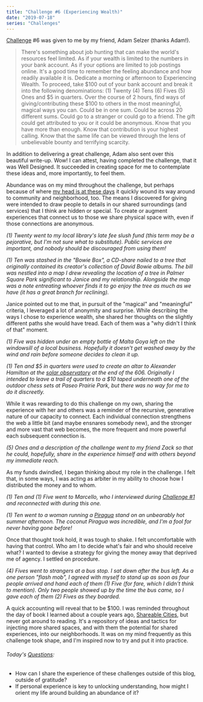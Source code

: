 ```yaml
---
title: "Challenge #6 (Experiencing Wealth)"
date: "2019-07-18"
series: "Challenges"
---
```


[Challenge](/blog/19/06/challenges/) #6 was given to me by my friend, Adam Selzer (thanks Adam!).

> There's something about job hunting that can make the world's resources feel limited. As if your wealth is limited to the numbers in your bank account. As if your options are limited to job postings online. It's a good time to remember the feeling abundance and how readily available it is. Dedicate a morning or afternoon to Experiencing Wealth. To proceed, take $100 out of your bank account and break it into the following denominations: (1) Twenty (4) Tens (6) Fives (5) Ones and $5 in quarters. Over the course of 2 hours, find ways of giving/contributing these \$100 to others in the most meaningful, magical ways you can. Could be in one sum. Could be across 20 different sums. Could go to a stranger or could go to a friend. The gift could get attributed to you or it could be anonymous. Know that you have more than enough. Know that contribution is your highest calling. Know that the same life can be viewed through the lens of unbelievable bounty and terrifying scarcity.

In addition to delivering a great challenge, Adam also sent over this beautiful write-up. Wow! I can attest, having completed the challenge, that it was Well Designed. It succeeded in creating space for me to contemplate these ideas and, more importantly, to feel them.

Abundance was on my mind throughout the challenge, but perhaps because of where [my head is at these days](/blog/19/07/challenge-1-humans-of-chicago) it quickly wound its way around to community and neighborhood, too. The means I discovered for giving were intended to draw people to details in our shared surroundings (and services) that I think are hidden or special. To create or augment experiences that connect us to those we share physical space with, even if those connections are anonymous.

_(1) Twenty went to my local library's late fee slush fund (this term may be a pejorative, but I'm not sure what to substitute). Public services are important, and nobody should be discouraged from using them!_

_(1) Ten was stashed in the "Bowie Box", a CD-share nailed to a tree that originally contained its creator's collection of David Bowie albums. The bill was nestled into a map I drew revealing the location of a tree in Palmer Square Park significant to Janice and my relationship. Alongside the map was a note entreating whoever finds it to go enjoy the tree as much as we have (it has a great branch for reclining)._

Janice pointed out to me that, in pursuit of the "magical" and "meaningful" criteria, I leveraged a lot of anonymity and surprise. While describing the ways I chose to experience wealth, she shared her thoughts on the slightly different paths she would have tread. Each of them was a "why didn't I think of that" moment.

_(1) Five was hidden under an empty bottle of Malta Goya left on the windowsill of a local business. Hopefully it doesn't get washed away by the wind and rain before someone decides to clean it up._

_(1) Ten and $5 in quarters were used to create an altar to Alexander Hamilton at the [solar observatory](https://www.the606.org/visit/arts/statement-from-the-leader-artist/) at the end of the 606. Originally I intended to leave a trail of quarters to a $10 taped underneath one of the outdoor chess sets at Paseo Prairie Park, but there was no way for me to do it discreetly._

While it was rewarding to do this challenge on my own, sharing the experience with her and others was a reminder of the recursive, generative nature of our capacity to connect. Each individual connection strengthens the web a little bit (and maybe ensnares somebody new), and the stronger and more vast that web becomes, the more frequent and more powerful each subsequent connection is.

_(5) Ones and a description of the challenge went to my friend Zack so that he could, hopefully, share in the experience himself and with others beyond my immediate reach._

As my funds dwindled, I began thinking about my role in the challenge. I felt that, in some ways, I was acting as arbiter in my ability to choose how I distributed the money and to whom.

_(1) Ten and (1) Five went to Marcello, who I interviewed during [Challenge #1](/blog/19/07/challenge-1-humans-of-chicago) and reconnected with during this one._

_(1) Ten went to a woman running a [Piragua](https://en.wikipedia.org/wiki/Piragua) stand on an unbearably hot summer afternoon. The coconut Piragua was incredible, and I'm a fool for never having gone before!_

Once that thought took hold, it was tough to shake. I felt uncomfortable with having that control. Who am I to decide what's fair and who should receive what? I wanted to devise a strategy for giving the money away that deprived me of agency. I settled on procedure.

_(4) Fives went to strangers at a bus stop. I sat down after the bus left. As a one person "flash mob", I agreed with myself to stand up as soon as four people arrived and hand each of them (1) Five (for fare, which I didn't think to mention). Only two people showed up by the time the bus came, so I gave each of them (2) Fives as they boarded._

A quick accounting will reveal that to be \$100. I was reminded throughout the day of book I learned about a couple years ago, [Shareable Cities](https://www.shareable.net/sharing-cities/), but never got around to reading. It's a repository of ideas and tactics for injecting more shared spaces, and with them the potential for shared experiences, into our neighborhoods. It was on my mind frequently as this challenge took shape, and I'm inspired now to try and put it into practice.

<aside>
  <h6><em>Today's <a href="/blog/19/06/refining-questions/">Questions</a>:</em></h6>
  <ul>
    <li>How can I share the experience of these challenges outside of this blog, outside of gratitude?</li>
    <li>If personal experience is key to unlocking understanding, how might I orient my life around building an abundance of it?</li>
  </ul>
</aside>
